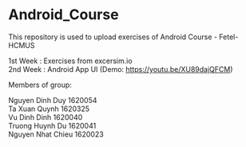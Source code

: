 # Android_Course
This repository is used to upload exercises of Android Course - Fetel-HCMUS
  
  
1st Week : Exercises from excersim.io  
2nd Week : Android App UI (Demo: https://youtu.be/XU89dajQFCM)

Members of group:  
  
Nguyen Dinh Duy       1620054  
Ta Xuan Quynh         1620325  
Vu Dinh Dinh          1620040  
Truong Huynh Du       1620041  
Nguyen Nhat Chieu     1620023
